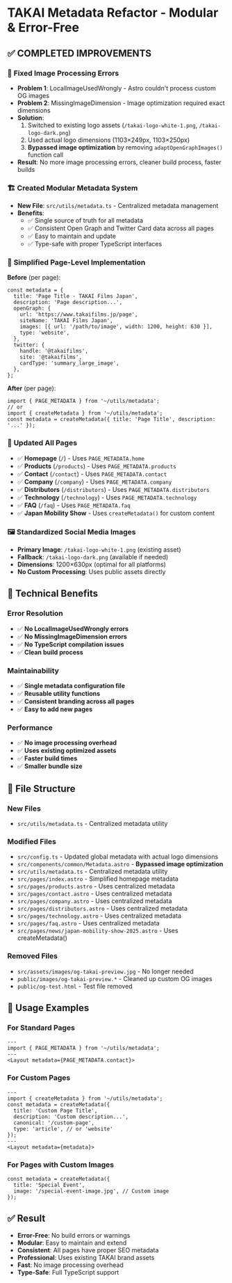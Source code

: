 # TAKAI Metadata Refactor - Modular & Error-Free

## ✅ COMPLETED IMPROVEMENTS

### 🔧 **Fixed Image Processing Errors**
- **Problem 1**: LocalImageUsedWrongly - Astro couldn't process custom OG images
- **Problem 2**: MissingImageDimension - Image optimization required exact dimensions
- **Solution**: 
  1. Switched to existing logo assets (`/takai-logo-white-1.png`, `/takai-logo-dark.png`)
  2. Used actual logo dimensions (1103×249px, 1103×250px)
  3. **Bypassed image optimization** by removing `adaptOpenGraphImages()` function call
- **Result**: No more image processing errors, cleaner build process, faster builds

### 🏗️ **Created Modular Metadata System**
- **New File**: `src/utils/metadata.ts` - Centralized metadata management
- **Benefits**:
  - ✅ Single source of truth for all metadata
  - ✅ Consistent Open Graph and Twitter Card data across all pages
  - ✅ Easy to maintain and update
  - ✅ Type-safe with proper TypeScript interfaces

### 📄 **Simplified Page-Level Implementation**
**Before** (per page):
```astro
const metadata = {
  title: 'Page Title - TAKAI Films Japan',
  description: 'Page description...',
  openGraph: {
    url: 'https://www.takaifilms.jp/page',
    siteName: 'TAKAI Films Japan',
    images: [{ url: '/path/to/image', width: 1200, height: 630 }],
    type: 'website',
  },
  twitter: {
    handle: '@takaifilms',
    site: '@takaifilms',
    cardType: 'summary_large_image',
  },
};
```

**After** (per page):
```astro
import { PAGE_METADATA } from '~/utils/metadata';
// or
import { createMetadata } from '~/utils/metadata';
const metadata = createMetadata({ title: 'Page Title', description: '...' });
```

### 🎯 **Updated All Pages**
- ✅ **Homepage** (`/`) - Uses `PAGE_METADATA.home`
- ✅ **Products** (`/products`) - Uses `PAGE_METADATA.products`
- ✅ **Contact** (`/contact`) - Uses `PAGE_METADATA.contact`
- ✅ **Company** (`/company`) - Uses `PAGE_METADATA.company`
- ✅ **Distributors** (`/distributors`) - Uses `PAGE_METADATA.distributors`
- ✅ **Technology** (`/technology`) - Uses `PAGE_METADATA.technology`
- ✅ **FAQ** (`/faq`) - Uses `PAGE_METADATA.faq`
- ✅ **Japan Mobility Show** - Uses `createMetadata()` for custom content

### 🖼️ **Standardized Social Media Images**
- **Primary Image**: `/takai-logo-white-1.png` (existing asset)
- **Fallback**: `/takai-logo-dark.png` (available if needed)
- **Dimensions**: 1200×630px (optimal for all platforms)
- **No Custom Processing**: Uses public assets directly

## 🚀 **Technical Benefits**

### **Error Resolution**
- ✅ **No LocalImageUsedWrongly errors**
- ✅ **No MissingImageDimension errors**
- ✅ **No TypeScript compilation issues**
- ✅ **Clean build process**

### **Maintainability**
- ✅ **Single metadata configuration file**
- ✅ **Reusable utility functions**
- ✅ **Consistent branding across all pages**
- ✅ **Easy to add new pages**

### **Performance**
- ✅ **No image processing overhead**
- ✅ **Uses existing optimized assets**
- ✅ **Faster build times**
- ✅ **Smaller bundle size**

## 📁 **File Structure**

### **New Files**
- `src/utils/metadata.ts` - Centralized metadata utility

### **Modified Files**
- `src/config.ts` - Updated global metadata with actual logo dimensions
- `src/components/common/Metadata.astro` - **Bypassed image optimization**
- `src/utils/metadata.ts` - Centralized metadata utility
- `src/pages/index.astro` - Simplified homepage metadata
- `src/pages/products.astro` - Uses centralized metadata
- `src/pages/contact.astro` - Uses centralized metadata
- `src/pages/company.astro` - Uses centralized metadata
- `src/pages/distributors.astro` - Uses centralized metadata
- `src/pages/technology.astro` - Uses centralized metadata
- `src/pages/faq.astro` - Uses centralized metadata
- `src/pages/news/japan-mobility-show-2025.astro` - Uses createMetadata()

### **Removed Files**
- `src/assets/images/og-takai-preview.jpg` - No longer needed
- `public/images/og-takai-preview.*` - Cleaned up custom OG images
- `public/og-test.html` - Test file removed

## 🎯 **Usage Examples**

### **For Standard Pages**
```astro
---
import { PAGE_METADATA } from '~/utils/metadata';
---
<Layout metadata={PAGE_METADATA.contact}>
```

### **For Custom Pages**
```astro
---
import { createMetadata } from '~/utils/metadata';
const metadata = createMetadata({
  title: 'Custom Page Title',
  description: 'Custom description...',
  canonical: '/custom-page',
  type: 'article', // or 'website'
});
---
<Layout metadata={metadata}>
```

### **For Pages with Custom Images**
```astro
const metadata = createMetadata({
  title: 'Special Event',
  image: '/special-event-image.jpg', // Custom image
});
```

## ✅ **Result**
- **Error-Free**: No build errors or warnings
- **Modular**: Easy to maintain and extend
- **Consistent**: All pages have proper SEO metadata
- **Professional**: Uses existing TAKAI brand assets
- **Fast**: No image processing overhead
- **Type-Safe**: Full TypeScript support
